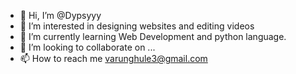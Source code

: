 - 👋 Hi, I’m @Dypsyyy
- 👀 I’m interested in designing websites and editing videos
- 🌱 I’m currently learning Web Development and python language.
- 💞️ I’m looking to collaborate on ...
- 📫 How to reach me varunghule3@gmail.com

<!---
Dypsyyy/Dypsyyy is a ✨ special ✨ repository because its `README.md` (this file) appears on your GitHub profile.
You can click the Preview link to take a look at your changes.
--->
